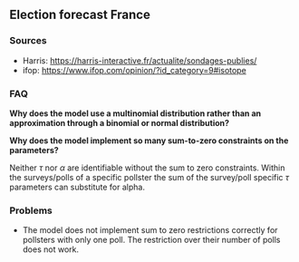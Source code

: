 ## Election forecast France

### Sources

* Harris: https://harris-interactive.fr/actualite/sondages-publies/
* ifop: https://www.ifop.com/opinion/?id_category=9#isotope


### FAQ

**Why does the model use a multinomial distribution rather than an approximation through a binomial or normal distribution?**

**Why does the model implement so many sum-to-zero constraints on the parameters?**

Neither $\tau$ nor $\alpha$ are identifiable without the sum to zero constraints. Within the surveys/polls of a specific pollster the sum of the survey/poll specific $\tau$ parameters can substitute for alpha.


### Problems

* The model does not implement sum to zero restrictions correctly for pollsters with only one poll. The restriction over their number of polls does not work.